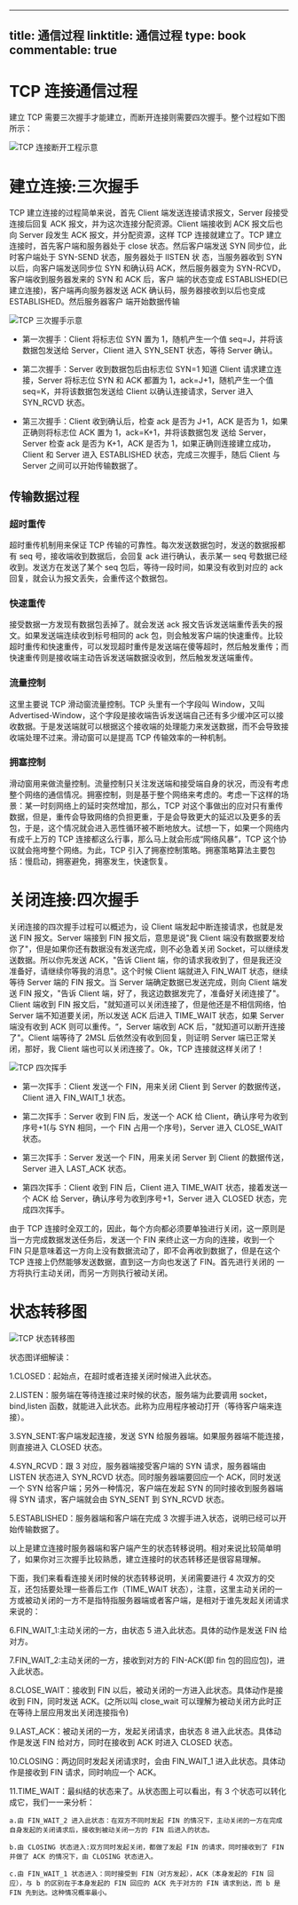 
---
title: 通信过程
linktitle: 通信过程
type: book
commentable: true
---

# TCP 连接通信过程

建立 TCP 需要三次握手才能建立，而断开连接则需要四次握手。整个过程如下图所示：

![TCP 连接断开工程示意](https://assets.ng-tech.icu/item/02Jgu6.png)

# 建立连接:三次握手

TCP 建立连接的过程简单来说，首先 Client 端发送连接请求报文，Server 段接受连接后回复 ACK 报文，并为这次连接分配资源。Client 端接收到 ACK 报文后也向 Server 段发生 ACK 报文，并分配资源，这样 TCP 连接就建立了。TCP 建立连接时，首先客户端和服务器处于 close 状态。然后客户端发送 SYN 同步位，此时客户端处于 SYN-SEND 状态，服务器处于 lISTEN 状 态，当服务器收到 SYN 以后，向客户端发送同步位 SYN 和确认码 ACK，然后服务器变为 SYN-RCVD，客户端收到服务器发来的 SYN 和 ACK 后，客户 端的状态变成 ESTABLISHED(已建立连接)，客户端再向服务器发送 ACK 确认码，服务器接收到以后也变成 ESTABLISHED。然后服务器客户 端开始数据传输

![TCP 三次握手示意](https://assets.ng-tech.icu/item/02JQAg.png)

- 第一次握手：Client 将标志位 SYN 置为 1，随机产生一个值 seq=J，并将该数据包发送给 Server，Client 进入 SYN_SENT 状态，等待 Server 确认。

- 第二次握手：Server 收到数据包后由标志位 SYN=1 知道 Client 请求建立连接，Server 将标志位 SYN 和 ACK 都置为 1，ack=J+1，随机产生一个值 seq=K，并将该数据包发送给 Client 以确认连接请求，Server 进入 SYN_RCVD 状态。

- 第三次握手：Client 收到确认后，检查 ack 是否为 J+1，ACK 是否为 1，如果正确则将标志位 ACK 置为 1，ack=K+1，并将该数据包发 送给 Server，Server 检查 ack 是否为 K+1，ACK 是否为 1，如果正确则连接建立成功，Client 和 Server 进入 ESTABLISHED 状态，完成三次握手，随后 Client 与 Server 之间可以开始传输数据了。

## 传输数据过程

### 超时重传

超时重传机制用来保证 TCP 传输的可靠性。每次发送数据包时，发送的数据报都有 seq 号，接收端收到数据后，会回复 ack 进行确认，表示某一 seq 号数据已经收到。发送方在发送了某个 seq 包后，等待一段时间，如果没有收到对应的 ack 回复，就会认为报文丢失，会重传这个数据包。

### 快速重传

接受数据一方发现有数据包丢掉了。就会发送 ack 报文告诉发送端重传丢失的报文。如果发送端连续收到标号相同的 ack 包，则会触发客户端的快速重传。比较超时重传和快速重传，可以发现超时重传是发送端在傻等超时，然后触发重传；而快速重传则是接收端主动告诉发送端数据没收到，然后触发发送端重传。

### 流量控制

这里主要说 TCP 滑动窗流量控制。TCP 头里有一个字段叫 Window，又叫 Advertised-Window，这个字段是接收端告诉发送端自己还有多少缓冲区可以接收数据。于是发送端就可以根据这个接收端的处理能力来发送数据，而不会导致接收端处理不过来。滑动窗可以是提高 TCP 传输效率的一种机制。

### 拥塞控制

滑动窗用来做流量控制。流量控制只关注发送端和接受端自身的状况，而没有考虑整个网络的通信情况。拥塞控制，则是基于整个网络来考虑的。考虑一下这样的场景：某一时刻网络上的延时突然增加，那么，TCP 对这个事做出的应对只有重传数据，但是，重传会导致网络的负担更重，于是会导致更大的延迟以及更多的丢包，于是，这个情况就会进入恶性循环被不断地放大。试想一下，如果一个网络内有成千上万的 TCP 连接都这么行事，那么马上就会形成“网络风暴”，TCP 这个协议就会拖垮整个网络。为此，TCP 引入了拥塞控制策略。拥塞策略算法主要包括：慢启动，拥塞避免，拥塞发生，快速恢复。

# 关闭连接:四次握手

关闭连接的四次握手过程可以概述为，设 Client 端发起中断连接请求，也就是发送 FIN 报文。Server 端接到 FIN 报文后，意思是说"我 Client 端没有数据要发给你了"，但是如果你还有数据没有发送完成，则不必急着关闭 Socket，可以继续发送数据。所以你先发送 ACK，"告诉 Client 端，你的请求我收到了，但是我还没准备好，请继续你等我的消息"。这个时候 Client 端就进入 FIN_WAIT 状态，继续等待 Server 端的 FIN 报文。当 Server 端确定数据已发送完成，则向 Client 端发送 FIN 报文，"告诉 Client 端，好了，我这边数据发完了，准备好关闭连接了"。Client 端收到 FIN 报文后，"就知道可以关闭连接了，但是他还是不相信网络，怕 Server 端不知道要关闭，所以发送 ACK 后进入 TIME_WAIT 状态，如果 Server 端没有收到 ACK 则可以重传。“，Server 端收到 ACK 后，"就知道可以断开连接了"。Client 端等待了 2MSL 后依然没有收到回复，则证明 Server 端已正常关闭，那好，我 Client 端也可以关闭连接了。Ok，TCP 连接就这样关闭了！

![TCP 四次挥手](https://assets.ng-tech.icu/item/02JNuV.png)

- 第一次挥手：Client 发送一个 FIN，用来关闭 Client 到 Server 的数据传送，Client 进入 FIN_WAIT_1 状态。

- 第二次挥手：Server 收到 FIN 后，发送一个 ACK 给 Client，确认序号为收到序号+1(与 SYN 相同，一个 FIN 占用一个序号)，Server 进入 CLOSE_WAIT 状态。

- 第三次挥手：Server 发送一个 FIN，用来关闭 Server 到 Client 的数据传送，Server 进入 LAST_ACK 状态。

- 第四次挥手：Client 收到 FIN 后，Client 进入 TIME_WAIT 状态，接着发送一个 ACK 给 Server，确认序号为收到序号+1，Server 进入 CLOSED 状态，完成四次挥手。

由于 TCP 连接时全双工的，因此，每个方向都必须要单独进行关闭，这一原则是当一方完成数据发送任务后，发送一个 FIN 来终止这一方向的连接，收到一个 FIN 只是意味着这一方向上没有数据流动了，即不会再收到数据了，但是在这个 TCP 连接上仍然能够发送数据，直到这一方向也发送了 FIN。首先进行关闭的 一方将执行主动关闭，而另一方则执行被动关闭。

# 状态转移图

![TCP 状态转移图](https://assets.ng-tech.icu/item/02YrdS.png)

状态图详细解读：

1.CLOSED：起始点，在超时或者连接关闭时候进入此状态。

2.LISTEN：服务端在等待连接过来时候的状态，服务端为此要调用 socket，bind,listen 函数，就能进入此状态。此称为应用程序被动打开（等待客户端来连接）。

3.SYN_SENT:客户端发起连接，发送 SYN 给服务器端。如果服务器端不能连接，则直接进入 CLOSED 状态。

4.SYN_RCVD：跟 3 对应，服务器端接受客户端的 SYN 请求，服务器端由 LISTEN 状态进入 SYN_RCVD 状态。同时服务器端要回应一个 ACK，同时发送一个 SYN 给客户端；另外一种情况，客户端在发起 SYN 的同时接收到服务器端得 SYN 请求，客户端就会由 SYN_SENT 到 SYN_RCVD 状态。

5.ESTABLISHED：服务器端和客户端在完成 3 次握手进入状态，说明已经可以开始传输数据了。

以上是建立连接时服务器端和客户端产生的状态转移说明。相对来说比较简单明了，如果你对三次握手比较熟悉，建立连接时的状态转移还是很容易理解。

下面，我们来看看连接关闭时候的状态转移说明，关闭需要进行 4 次双方的交互，还包括要处理一些善后工作（TIME_WAIT 状态），注意，这里主动关闭的一方或被动关闭的一方不是指特指服务器端或者客户端，是相对于谁先发起关闭请求来说的：

6.FIN_WAIT_1:主动关闭的一方，由状态 5 进入此状态。具体的动作是发送 FIN 给对方。

7.FIN_WAIT_2:主动关闭的一方，接收到对方的 FIN-ACK(即 fin 包的回应包)，进入此状态。

8.CLOSE_WAIT：接收到 FIN 以后，被动关闭的一方进入此状态。具体动作是接收到 FIN，同时发送 ACK。(之所以叫 close_wait 可以理解为被动关闭方此时正在等待上层应用发出关闭连接指令)

9.LAST_ACK：被动关闭的一方，发起关闭请求，由状态 8 进入此状态。具体动作是发送 FIN 给对方，同时在接收到 ACK 时进入 CLOSED 状态。

10.CLOSING：两边同时发起关闭请求时，会由 FIN_WAIT_1 进入此状态。具体动作是接收到 FIN 请求，同时响应一个 ACK。

11.TIME_WAIT：最纠结的状态来了。从状态图上可以看出，有 3 个状态可以转化成它，我们一一来分析：

    a.由 FIN_WAIT_2 进入此状态：在双方不同时发起 FIN 的情况下，主动关闭的一方在完成自身发起的关闭请求后，接收到被动关闭一方的 FIN 后进入的状态。

    b.由 CLOSING 状态进入:双方同时发起关闭，都做了发起 FIN 的请求，同时接收到了 FIN 并做了 ACK 的情况下，由 CLOSING 状态进入。

    c.由 FIN_WAIT_1 状态进入：同时接受到 FIN（对方发起），ACK（本身发起的 FIN 回应），与 b 的区别在于本身发起的 FIN 回应的 ACK 先于对方的 FIN 请求到达，而 b 是 FIN 先到达。这种情况概率最小。

    